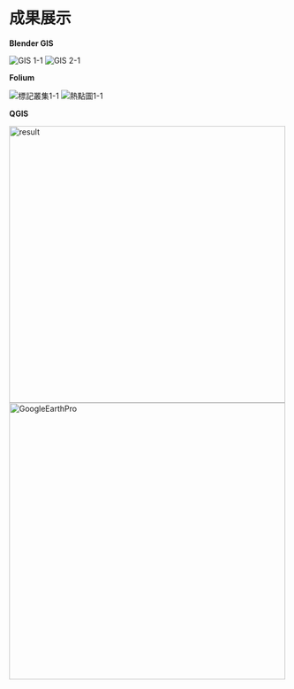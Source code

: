 # 成果展示

**Blender GIS**

![GIS 1-1](https://user-images.githubusercontent.com/66252302/99941564-319c9380-2da9-11eb-9078-efb30fa00f38.gif)
![GIS 2-1](https://user-images.githubusercontent.com/66252302/99941594-411bdc80-2da9-11eb-83b4-712b55891746.gif)


**Folium**

![標記叢集1-1](https://user-images.githubusercontent.com/66252302/99941978-e0d96a80-2da9-11eb-8a97-270de16606a6.gif)
![熱點圖1-1](https://user-images.githubusercontent.com/66252302/99941998-e9ca3c00-2da9-11eb-8740-180317227373.gif)


**QGIS**

<img width="500" alt="result" src="https://user-images.githubusercontent.com/66252302/99942710-129f0100-2dab-11eb-8da7-82b779bdcb45.png">
<img width="500" alt="GoogleEarthPro" src="https://user-images.githubusercontent.com/66252302/99942715-1468c480-2dab-11eb-861f-b60f326f1a8a.png">

